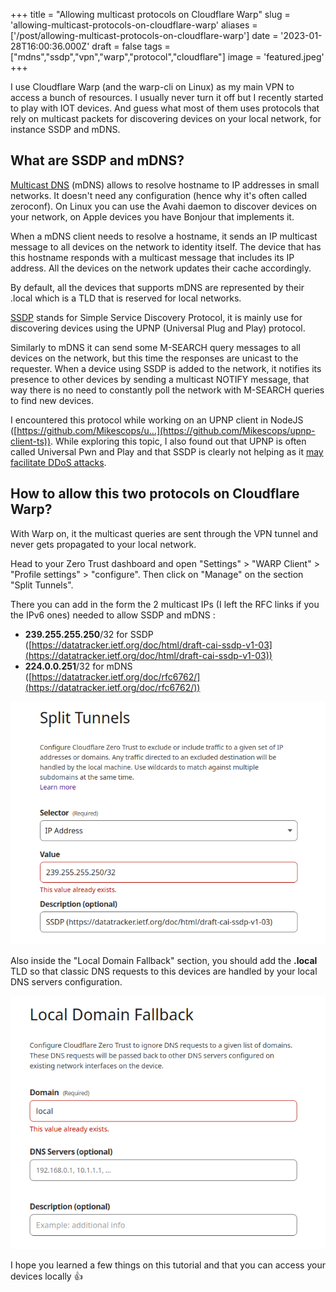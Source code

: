 +++
title = "Allowing multicast protocols on Cloudflare Warp"
slug = 'allowing-multicast-protocols-on-cloudflare-warp'
aliases = ['/post/allowing-multicast-protocols-on-cloudflare-warp']
date = '2023-01-28T16:00:36.000Z'
draft = false
tags = ["mdns","ssdp","vpn","warp","protocol","cloudflare"]
image = 'featured.jpeg'
+++

I use Cloudflare Warp (and the warp-cli on Linux) as my main VPN to access a bunch of resources. I usually never turn it off but I recently started to play with IOT devices. And guess what most of them uses protocols that rely on multicast packets for discovering devices on your local network, for instance SSDP and mDNS.

## What are SSDP and mDNS?

[Multicast DNS](https://en.wikipedia.org/wiki/Multicast_DNS) (mDNS) allows to resolve hostname to IP addresses in small networks. It doesn't need any configuration (hence why it's often called zeroconf). On Linux you can use the Avahi daemon to discover devices on your network, on Apple devices you have Bonjour that implements it.  

When a mDNS client needs to resolve a hostname, it sends an IP multicast message to all devices on the network to identity itself. The device that has this hostname responds with a multicast message that includes its IP address. All the devices on the network updates their cache accordingly.

By default, all the devices that supports mDNS are represented by their <hostname>.local which is a TLD that is reserved for local networks.

[SSDP](https://en.wikipedia.org/wiki/Simple_Service_Discovery_Protocol) stands for Simple Service Discovery Protocol, it is mainly use for discovering devices using the UPNP (Universal Plug and Play) protocol. 

Similarly to mDNS it can send some M-SEARCH query messages to all devices on the network, but this time the responses are unicast to the requester. When a device using SSDP is added to the network, it notifies its presence to other devices by sending a multicast NOTIFY message, that way there is no need to constantly poll the network with M-SEARCH queries to find new devices.

I encountered this protocol while working on an UPNP client in NodeJS ([https://github.com/Mikescops/u...](https://github.com/Mikescops/upnp-client-ts)). While exploring this topic, I also found out that UPNP is often called Universal Pwn and Play and that SSDP is clearly not helping as it [may facilitate DDoS attacks](https://stormwall.network/knowledge-base/protocol/ssdp).

## How to allow this two protocols on Cloudflare Warp?

With Warp on, it the multicast queries are sent through the VPN tunnel and never gets propagated to your local network.

Head to your Zero Trust dashboard and open "Settings" > "WARP Client" > "Profile settings" > "configure". Then click on "Manage" on the section "Split Tunnels".

There you can add in the form the 2 multicast IPs (I left the RFC links if you the IPv6 ones) needed to allow SSDP and mDNS :

*   **239.255.255.250**/32 for SSDP  
    ([https://datatracker.ietf.org/doc/html/draft-cai-ssdp-v1-03](https://datatracker.ietf.org/doc/html/draft-cai-ssdp-v1-03))
*   **224.0.0.251**/32 for mDNS  
    ([https://datatracker.ietf.org/doc/rfc6762/](https://datatracker.ietf.org/doc/rfc6762/))

![](Screenshot-20230128-171305.png)

Also inside the "Local Domain Fallback" section, you should add the **.local** TLD so that classic DNS requests to this devices are handled by your local DNS servers configuration. 

![](1674922775_Screenshot-20230128-171903.png)

I hope you learned a few things on this tutorial and that you can access your devices locally 👍
